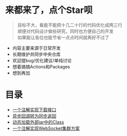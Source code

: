 # 来都来了，点个Star呗

> 目标不大，看能不能把十几二十行的代码优化成两三行<br/>
顺便对代码设计做些研究，同时也方便自己的开发<br/>
如果能让各位也能节省一点点时间就再好不过了

- 内容主要来源于日常开发
- 长期维护并同步中央仓库
- 欢迎提bug/优化建议/单纯讨论
- 想着搞搞Actions和Packages
- 想到再加

# 目录

- [一个注解实现下载接口](../../wiki/Concept-Download)
- [异步回调转为同步返回](../../wiki/Concept-Sync-Waiting)
- [动态加载外部jar中的Class](../../wiki/Concept-Plugin)
- [一个注解实现WebSocket集群方案](../../wiki/Concept-Connection-Loadbalance)
